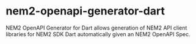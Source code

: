 # nem2-openapi-generator-dart
NEM2 OpenAPI Generator for Dart allows generation of NEM2 API client libraries for NEM2 SDK Dart automatically given an NEM2 OpenAPI Spec.
